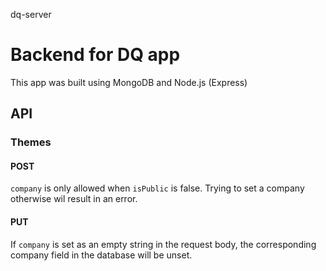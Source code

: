dq-server

# Backend for DQ app

This app was built using MongoDB and Node.js (Express)

## API

### Themes 

#### POST

`company` is only allowed when `isPublic` is false. Trying to set a company otherwise wil result in an error. 

#### PUT

If `company` is set as an empty string in the request body, the corresponding company field in the database will be unset.   
